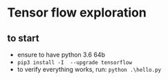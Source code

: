 # Tensor flow exploration
## to start
*  ensure to have python 3.6 64b
* `pip3 install -I  --upgrade tensorflow`
* to verify everything works, run: `python .\hello.py`     
